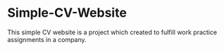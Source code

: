 # Simple-CV-Website
 This simple CV website is a project which created to fulfill work practice assignments in a company. 

